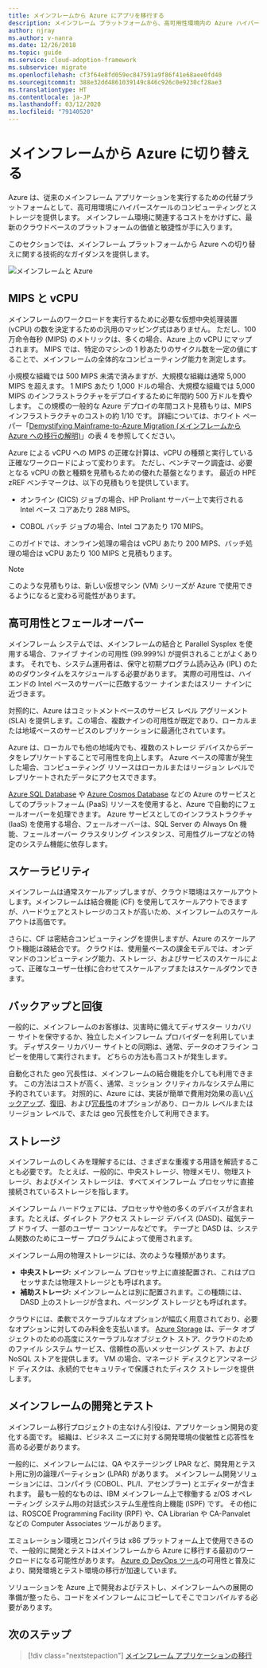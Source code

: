 ```yaml
---
title: メインフレームから Azure にアプリを移行する
description: メインフレーム プラットフォームから、高可用性環境内の Azure ハイパースケールのコンピューティングとストレージに切り替えるための技術的なガイダンスを提供します。
author: njray
ms.author: v-nanra
ms.date: 12/26/2018
ms.topic: guide
ms.service: cloud-adoption-framework
ms.subservice: migrate
ms.openlocfilehash: cf3f64e8fd059ec847591a9f86f41e68aee0fd40
ms.sourcegitcommit: 388e32dd4861039149c846c926c0e9230cf28ae3
ms.translationtype: HT
ms.contentlocale: ja-JP
ms.lasthandoff: 03/12/2020
ms.locfileid: "79140520"
---
```

<!-- cSpell:ignore njray nanra vCPUs Proliant Sysplex IPLs DASDs LPARs ISPF Panvalet -->

# <a name="make-the-switch-from-mainframes-to-azure"></a>メインフレームから Azure に切り替える

Azure は、従来のメインフレーム アプリケーションを実行するための代替プラットフォームとして、高可用環境にハイパースケールのコンピューティングとストレージを提供します。 メインフレーム環境に関連するコストをかけずに、最新のクラウドベースのプラットフォームの価値と敏捷性が手に入ります。

このセクションでは、メインフレーム プラットフォームから Azure への切り替えに関する技術的なガイダンスを提供します。

![メインフレームと Azure](../../_images/mainframe-migration/make-the-switch.png)

## <a name="mips-vs-vcpus"></a>MIPS と vCPU

メインフレームのワークロードを実行するために必要な仮想中央処理装置 (vCPU) の数を決定するための汎用のマッピング式はありません。 ただし、100万命令毎秒 (MIPS) のメトリックは、多くの場合、Azure 上の vCPU にマップされます。 MIPS では、特定のマシンの 1 秒あたりのサイクル数を一定の値にすることで、メインフレームの全体的なコンピューティング能力を測定します。

小規模な組織では 500 MIPS 未満で済みますが、大規模な組織は通常 5,000 MIPS を超えます。 1 MIPS あたり 1,000 ドルの場合、大規模な組織では 5,000 MIPS のインフラストラクチャをデプロイするために年間約 500 万ドルを費やします。 この規模の一般的な Azure デプロイの年間コスト見積もりは、MIPS インフラストラクチャのコストの約 1/10 です。 詳細については、ホワイト ペーパー「[Demystifying Mainframe-to-Azure Migration (メインフレームから Azure への移行の解明)](https://azure.microsoft.com/resources/demystifying-mainframe-to-azure-migration)」の表 4 を参照してください。

Azure による vCPU への MIPS の正確な計算は、vCPU の種類と実行している正確なワークロードによって変わります。 ただし、ベンチマーク調査は、必要となる vCPU の数と種類を見積もるための優れた基盤となります。 最近の HPE zREF ベンチマークは、以下の見積もりを提供しています。

- オンライン (CICS) ジョブの場合、HP Proliant サーバー上で実行される Intel ベース コアあたり 288 MIPS。

- COBOL バッチ ジョブの場合、Intel コアあたり 170 MIPS。

このガイドでは、オンライン処理の場合は vCPU あたり 200 MIPS、バッチ処理の場合は vCPU あたり 100 MIPS と見積もります。

> [!NOTE]
> このような見積もりは、新しい仮想マシン (VM) シリーズが Azure で使用できるようになると変わる可能性があります。

## <a name="high-availability-and-failover"></a>高可用性とフェールオーバー

メインフレーム システムでは、メインフレームの結合と Parallel Sysplex を使用する場合、ファイブ ナインの可用性 (99.999%) が提供されることがよくあります。 それでも、システム運用者は、保守と初期プログラム読み込み (IPL) のためのダウンタイムをスケジュールする必要があります。 実際の可用性は、ハイエンドの Intel ベースのサーバーに匹敵するツー ナインまたはスリー ナインに近づきます。

対照的に、Azure はコミットメントベースのサービス レベル アグリーメント (SLA) を提供します。この場合、複数ナインの可用性が既定であり、ローカルまたは地域ベースのサービスのレプリケーションに最適化されています。

Azure は、ローカルでも他の地域内でも、複数のストレージ デバイスからデータをレプリケートすることで可用性を向上します。 Azure ベースの障害が発生した場合、コンピューティング リソースはローカルまたはリージョン レベルでレプリケートされたデータにアクセスできます。

[Azure SQL Database](https://docs.microsoft.com/azure/sql-database/sql-database-technical-overview) や [Azure Cosmos Database](https://docs.microsoft.com/azure/cosmos-db/introduction) などの Azure のサービスとしてのプラットフォーム (PaaS) リソースを使用すると、Azure で自動的にフェールオーバーを処理できます。 Azure サービスとしてのインフラストラクチャ (IaaS) を使用する場合、フェールオーバーは、SQL Server の Always On 機能、フェールオーバー クラスタリング インスタンス、可用性グループなどの特定のシステム機能に依存します。

## <a name="scalability"></a>スケーラビリティ

メインフレームは通常スケールアップしますが、クラウド環境はスケールアウトします。メインフレームは結合機能 (CF) を使用してスケールアウトできますが、ハードウェアとストレージのコストが高いため、メインフレームのスケールアウトは高価です。

さらに、CF は密結合コンピューティングを提供しますが、Azure のスケールアウト機能は疎結合です。 クラウドは、使用量ベースの課金モデルでは、オンデマンドのコンピューティング能力、ストレージ、およびサービスのスケールによって、正確なユーザー仕様に合わせてスケールアップまたはスケールダウンできます。

## <a name="backup-and-recovery"></a>バックアップと回復

一般的に、メインフレームのお客様は、災害時に備えてディザスター リカバリー サイトを保守するか、独立したメインフレーム プロバイダーを利用しています。 ディザスター リカバリー サイトとの同期は、通常、データのオフライン コピーを使用して実行されます。 どちらの方法も高コストが発生します。

自動化された geo 冗長性は、メインフレームの結合機能を介しても利用できます。 この方法はコストが高く、通常、ミッション クリティカルなシステム用に予約されています。 対照的に、Azure には、実装が簡単で費用対効果の高い[バックアップ](https://docs.microsoft.com/azure/backup/backup-introduction-to-azure-backup)、[復旧](https://docs.microsoft.com/azure/site-recovery/site-recovery-overview)、および[冗長性](https://docs.microsoft.com/azure/storage/common/storage-redundancy)のオプションがあり、ローカル レベルまたはリージョン レベルで、または geo 冗長性を介して利用できます。

## <a name="storage"></a>ストレージ

メインフレームのしくみを理解するには、さまざまな重複する用語を解読することも必要です。 たとえば、一般的に、中央ストレージ、物理メモリ、物理ストレージ、およびメイン ストレージは、すべてメインフレーム プロセッサに直接接続されているストレージを指します。

メインフレーム ハードウェアには、プロセッサや他の多くのデバイスが含まれます。たとえば、ダイレクト アクセス ストレージ デバイス (DASD)、磁気テープ ドライブ、一部のユーザー コンソールなどです。 テープと DASD は、システム関数のためにユーザー プログラムによって使用されます。

メインフレーム用の物理ストレージには、次のような種類があります。

- **中央ストレージ:** メインフレーム プロセッサ上に直接配置され、これはプロセッサまたは物理ストレージとも呼ばれます。
- **補助ストレージ:** メインフレームとは別に配置されます。この種類には、DASD 上のストレージが含まれ、ページング ストレージとも呼ばれます。

クラウドには、柔軟でスケーラブルなオプションが幅広く用意されており、必要なオプションに対してのみ料金を支払います。 [Azure Storage](https://docs.microsoft.com/azure/storage/common/storage-introduction) は、データ オブジェクトのための高度にスケーラブルなオブジェクト ストア、クラウドのためのファイル システム サービス、信頼性の高いメッセージング ストア、および NoSQL ストアを提供します。 VM の場合、マネージド ディスクとアンマネージド ディスクは、永続的でセキュリティで保護されたディスク ストレージを提供します。

## <a name="mainframe-development-and-testing"></a>メインフレームの開発とテスト

メインフレーム移行プロジェクトの主なけん引役は、アプリケーション開発の変化する面です。 組織は、ビジネス ニーズに対する開発環境の俊敏性と応答性を高める必要があります。

一般的に、メインフレームには、QA やステージング LPAR など、開発用とテスト用に別の論理パーティション (LPAR) があります。 メインフレーム開発ソリューションには、コンパイラ (COBOL、PL/I、アセンブラー) とエディターが含まれます。 最も一般的なものは、IBM メインフレーム上で稼働する z/OS オペレーティング システム用の対話式システム生産性向上機能 (ISPF) です。 その他には、ROSCOE Programming Facility (RPF) や、CA Librarian や CA-Panvalet などの Computer Associates ツールがあります。

エミュレーション環境とコンパイラは x86 プラットフォーム上で使用できるので、一般的に開発とテストはメインフレームから Azure に移行する最初のワークロードになる可能性があります。 [Azure の DevOps ツール](https://azure.microsoft.com/solutions/devops)の可用性と普及により、開発環境とテスト環境の移行が加速しています。

ソリューションを Azure 上で開発およびテストし、メインフレームへの展開の準備が整ったら、コードをメインフレームにコピーしてそこでコンパイルする必要があります。

## <a name="next-steps"></a>次のステップ

> [!div class="nextstepaction"]
> [メインフレーム アプリケーションの移行](./application-strategies.md)

